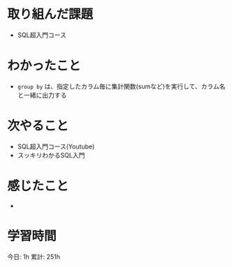 # 取り組んだ課題 
+ SQL超入門コース
# わかったこと 
+ `group by` は、指定したカラム毎に集計関数(sumなど)を実行して、カラム名と一緒に出力する
# 次やること
+ SQL超入門コース(Youtube)
+ スッキリわかるSQL入門
# 感じたこと
+ 
# 学習時間  
今日: 1h 
累計: 251h 

